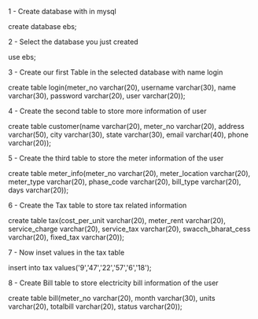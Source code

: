 1 - Create database with in mysql

create database ebs;

2 - Select the database you just created

use ebs;

3 - Create our first Table in the selected database with name login

create table login(meter_no varchar(20), username varchar(30), name varchar(30), password varchar(20), user varchar(20)); 

4 - Create the second table to store more information of user

create table customer(name varchar(20), meter_no varchar(20), address varchar(50), city varchar(30), state varchar(30), email varchar(40), phone varchar(20));

5 - Create the third table to store the meter information of the user

create table meter_info(meter_no varchar(20), meter_location varchar(20), meter_type varchar(20), phase_code varchar(20), bill_type varchar(20), days varchar(20));

6 - Create the Tax table to store tax related information

create table tax(cost_per_unit varchar(20), meter_rent varchar(20), service_charge varchar(20), service_tax varchar(20), swacch_bharat_cess varchar(20), fixed_tax varchar(20));

7 - Now inset values in the tax table

insert into tax values('9','47','22','57','6','18');

8 - Create Bill table to store electricity bill information of the user

create table bill(meter_no varchar(20), month varchar(30), units varchar(20), totalbill varchar(20), status varchar(20));
